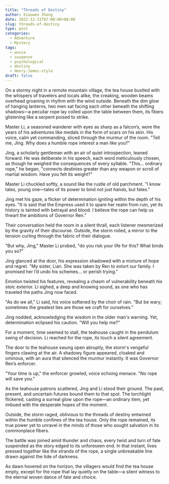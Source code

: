 ```yaml
---
title: "Threads of Destiny"
author: Xiaowen Zhang
date: 2022-12-31T07:00:00+08:00
slug: threads-of-destiny
type: post
categories:
  - Adventure
  - Mystery
tags:
  - wuxia
  - suspense
  - psychological
  - destiny
  - Henry-James-style
draft: false
---
```


On a stormy night in a remote mountain village, the tea house bustled with the whispers of travelers and locals alike, the creaking, wooden beams overhead groaning in rhythm with the wind outside. Beneath the dim glow of hanging lanterns, two men sat facing each other beneath the shifting shadows—a peculiar rope lay coiled upon the table between them, its fibers glistening like a serpent poised to strike.

Master Li, a seasoned wanderer with eyes as sharp as a falcon’s, wore the years of his adventures like medals in the form of scars on his skin. His voice, calm yet commanding, sliced through the murmur of the room. "Tell me, Jing. Why does a humble rope interest a man like you?"

Jing, a scholarly gentleman with an air of quiet introspection, leaned forward. He was deliberate in his speech, each word meticulously chosen, as though he weighed the consequences of every syllable. "This... ordinary rope," he began, "connects destinies greater than any weapon or scroll of martial wisdom. Have you felt its weight?"

Master Li chuckled softly, a sound like the rustle of old parchment. "I know tales, young one—tales of its power to bind not just hands, but fates."

Jing met his gaze, a flicker of determination igniting within the depth of his eyes. "It is said that the Empress used it to spare her realm from ruin, yet its history is tainted with betrayal and blood. I believe the rope can help us thwart the ambitions of Governor Ren."

Their conversation held the room in a silent thrall, each listener mesmerized by the gravity of their discourse. Outside, the storm roiled, a mirror to the tension curling through the fabric of their dialogue.

"But why, Jing," Master Li probed, "do you risk your life for this? What binds you so?"

Jing glanced at the door, his expression shadowed with a mixture of hope and regret. "My sister, Lian. She was taken by Ren to extort our family. I promised her I’d undo his schemes... or perish trying."

Emotion twisted his features, revealing a chasm of vulnerability beneath his stoic exterior. Li sighed, a deep and knowing sound, as one who has traveled the paths Jing now faced.

"As do we all," Li said, his voice softened by the choir of rain. "But be wary; sometimes the greatest ties are those we craft for ourselves."

Jing nodded, acknowledging the wisdom in the older man's warning. Yet, determination eclipsed his caution. "Will you help me?"

For a moment, time seemed to stall, the teahouse caught in the pendulum swing of decision. Li reached for the rope, its touch a silent agreement.

The door to the teahouse swung open abruptly, the storm's vengeful fingers clawing at the air. A shadowy figure appeared, cloaked and ominous, with an aura that silenced the murmur instantly. It was Governor Ren’s enforcer.

"Your time is up," the enforcer growled, voice echoing menace. "No rope will save you."

As the teahouse patrons scattered, Jing and Li stood their ground. The past, present, and uncertain futures bound them to that spot. The torchlight flickered, casting a surreal glow upon the rope—an ordinary item, yet imbued with the desperate hopes of the moment.

Outside, the storm raged, oblivious to the threads of destiny entwined within the humble confines of the tea house. Only the rope remained, its true power yet to unravel in the minds of those who sought salvation in its commonplace fibers.

The battle was joined amid thunder and chaos, every twist and turn of fate suspended as the story edged to its unforeseen end. In that instant, lives pressed together like the strands of the rope, a single unbreakable line drawn against the tide of darkness.

As dawn hovered on the horizon, the villagers would find the tea house empty, except for the rope that lay quietly on the table—a silent witness to the eternal woven dance of fate and choice.